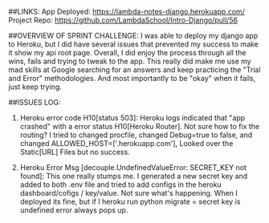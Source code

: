 ##LINKS:
App Deployed:  https://lambda-notes-django.herokuapp.com/
Project Repo:  https://github.com/LambdaSchool/Intro-Django/pull/56

##OVERVIEW OF SPRINT CHALLENGE:
I was able to deploy my django app to Heroku, but I did have several issues that prevented my success to make it show my api root page.
Overall, I did enjoy the process through all the wins, fails and trying to tweak to the app.  This really did make me use my mad skills at Google searching for an answers and keep practicing the "Trial and Error" methodologies.  And most importantly to be "okay" when it fails, just keep trying.


##ISSUES LOG:
1.  Heroku error code H10[status 503]:  Heroku logs indicated that "app crashed" with a error status H10[Heroku Router].  Not sure how to fix the routing?  I tried to changed procfile, changed Debug=true to false, and changed ALLOWED_HOST=['.herokuapp.com'], Looked over the Static[URL] Files but no success.

2.  Heroku Error Msg [decouple.UndefinedValueError: SECRET_KEY not found]:  This one really stumps me.  I generated a new secret key and added to both .env file and tried to add configs in the heroku dashboard/cofigs / key/value.  Not sure what's happening.  When I deployed its fine, but if I heroku run python migrate = secret key is undefined error always pops up.






